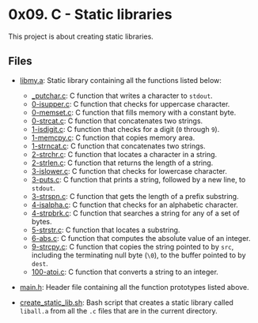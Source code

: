 # 0x09. C - Static libraries

This project is about creating static libraries.

## Files

- [libmy.a](./libmy.a): Static library containing all the functions listed below:

	- [_putchar.c](./_putchar.c): C function that writes a character to `stdout`.
	- [0-isupper.c](./0-isupper.c): C function that checks for uppercase character.
	- [0-memset.c](./0-memset.c): C function that fills memory with a constant byte.
	- [0-strcat.c](./0-strcat.c): C function that concatenates two strings.
	- [1-isdigit.c](./1-isdigit.c): C function that checks for a digit (`0` through `9`).
	- [1-memcpy.c](./1-memcpy.c): C function that copies memory area.
	- [1-strncat.c](./1-strncat.c): C function that concatenates two strings.
	- [2-strchr.c](./2-strchr.c): C function that locates a character in a string.
	- [2-strlen.c](./2-strlen.c): C function that returns the length of a string.
	- [3-islower.c](./3-islower.c): C function that checks for lowercase character.
	- [3-puts.c](./3-puts.c): C function that prints a string, followed by a new line, to `stdout`.
	- [3-strspn.c](./3-strspn.c): C function that gets the length of a prefix substring.
	- [4-isalpha.c](./4-isalpha.c): C function that checks for an alphabetic character.
	- [4-strpbrk.c](./4-strpbrk.c): C function that searches a string for any of a set of bytes.
	- [5-strstr.c](./5-strstr.c): C function that locates a substring.
	- [6-abs.c](./6-abs.c): C function that computes the absolute value of an integer.
	- [9-strcpy.c](./9-strcpy.c): C function that copies the string pointed to by `src`, including the terminating null byte (`\0`), to the buffer pointed to by `dest`.
	- [100-atoi.c](./100-atoi.c): C function that converts a string to an integer.

- [main.h](./main.h): Header file containing all the function prototypes listed above.

- [create_static_lib.sh](./create_static_lib.sh): Bash script that creates a static library called `liball.a` from all the `.c` files that are in the current directory.

